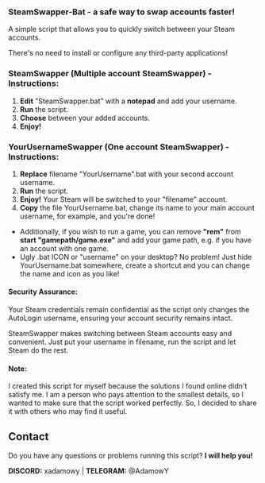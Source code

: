 ### SteamSwapper-Bat - a safe way to swap accounts faster!

A simple script that allows you to quickly switch between your Steam accounts.

There's no need to install or configure any third-party applications!

### SteamSwapper (Multiple account SteamSwapper) - Instructions:

1. **Edit** "SteamSwapper.bat" with a **notepad** and add your username.
2. **Run** the script.
3. **Choose** between your added accounts.
4. **Enjoy!**

### YourUsernameSwapper (One account SteamSwapper) - Instructions:

1. **Replace** filename "YourUsername".bat with your second account username.
2. **Run** the script.
3. **Enjoy!** Your Steam will be switched to your "filename" account.
4. **Copy** the file YourUsername.bat, change its name to your main account username, for example, and you're done!

- Additionally, if you wish to run a game, you can remove **"rem"** from **start "gamepath/game.exe"** and add your game path, e.g. if you have an account with one game.
- Ugly .bat ICON or "username" on your desktop? No problem! Just hide YourUsername.bat somewhere, create a shortcut and you can change the name and icon as you like!

#### Security Assurance:

Your Steam credentials remain confidential as the script only changes the AutoLogin username, ensuring your account security remains intact.

SteamSwapper makes switching between Steam accounts easy and convenient. Just put your username in filename, run the script and let Steam do the rest.

#### Note:
I created this script for myself because the solutions I found online didn't satisfy me. I am a person who pays attention to the smallest details, so I wanted to make sure that the script worked perfectly. So, I decided to share it with others who may find it useful.

## Contact
Do you have any questions or problems running this script? **I will help you!**

**DISCORD:** xadamowy | **TELEGRAM:** @AdamowY
